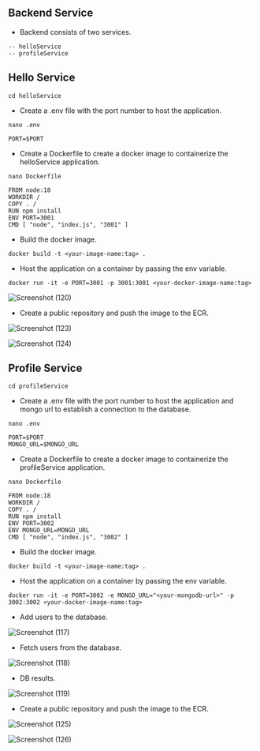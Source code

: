 ## Backend Service

 - Backend consists of two services.

```
-- helloService
-- profileService
```

## Hello Service

```
cd helloService
```

- Create a .env file with the port number to host the application.

```
nano .env
```
```
PORT=$PORT
```

- Create a Dockerfile to create a docker image to containerize the helloService application.

```
nano Dockerfile
```
```
FROM node:18
WORKDIR /
COPY . /
RUN npm install
ENV PORT=3001
CMD [ "node", "index.js", "3001" ]
```

- Build the docker image.

```
docker build -t <your-image-name:tag> .
```

- Host the application on a container by passing the env variable.

```
docker run -it -e PORT=3001 -p 3001:3001 <your-docker-image-name:tag>
```
![Screenshot (120)](https://github.com/TeamKanyarasi/MERN_App_Microservices/assets/139607786/70fcd461-904f-419c-8539-62e608370b15)

-  Create a public repository and push the image to the ECR.

![Screenshot (123)](https://github.com/TeamKanyarasi/MERN_App_Microservices/assets/139607786/a8018e83-574a-4880-8557-14d968452581)

![Screenshot (124)](https://github.com/TeamKanyarasi/MERN_App_Microservices/assets/139607786/c03ec6dd-b356-41e9-9ff7-5bd9904ca92b)

## Profile Service

```
cd profileService
```

- Create a .env file with the port number to host the application and mongo url to establish a connection to the database.

```
nano .env
```
```
PORT=$PORT
MONGO_URL=$MONGO_URL
```

- Create a Dockerfile to create a docker image to containerize the profileService application.

```
nano Dockerfile
```
```
FROM node:18
WORKDIR /
COPY . /
RUN npm install
ENV PORT=3002
ENV MONGO_URL=MONGO_URL
CMD [ "node", "index.js", "3002" ]
```

- Build the docker image.

```
docker build -t <your-image-name:tag> .
```

- Host the application on a container by passing the env variable.

```
docker run -it -e PORT=3002 -e MONGO_URL="<your-mongodb-url>" -p 3002:3002 <your-docker-image-name:tag>
```

- Add users to the database.

![Screenshot (117)](https://github.com/TeamKanyarasi/MERN_App_Microservices/assets/139607786/f2a109d9-4a2c-4b5f-a1b7-91c06c01b82c)

- Fetch users from the database.

![Screenshot (118)](https://github.com/TeamKanyarasi/MERN_App_Microservices/assets/139607786/3e9d9363-bf50-4926-bb6e-0dfe725d6be0)

- DB results.

![Screenshot (119)](https://github.com/TeamKanyarasi/MERN_App_Microservices/assets/139607786/2ac35a46-7018-4e35-9e7b-ec44a241aa19)

-  Create a public repository and push the image to the ECR.

![Screenshot (125)](https://github.com/TeamKanyarasi/MERN_App_Microservices/assets/139607786/0f7b33be-ae25-4ddd-88e2-9a544916f525)

![Screenshot (126)](https://github.com/TeamKanyarasi/MERN_App_Microservices/assets/139607786/98f171a9-5427-4888-9e85-71fb118215cb)



